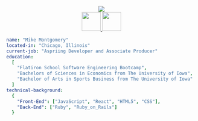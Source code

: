 <p align="center">
  <img src="https://capsule-render.vercel.app/api?&color=000000&fontColor=FFCD00&type=cylinder&height=200&text=Welcome!&fontSize=90&animation=fadeIn&stroke=ffffff&strokeWidth=4"/>
  <br />
  <a href="https://www.linkedin.com/in/montgomery-mike/">
    <img height="50" src="https://cdn2.iconfinder.com/data/icons/social-media-2285/512/1_Linkedin_unofficial_colored_svg-512.png"/>
  </a>
  <a href="https://medium.com/@michael.c.montgomery">
    <img height="50" src="https://cdn3.iconfinder.com/data/icons/social-media-black-white-2/1151/Medium_logo_-_black-512.png"/>
  </a>
</p>

```yaml
name: "Mike Montgomery"
located-in: "Chicago, Illinois"
current-job: "Aspriing Developer and Associate Producer"
education:
  [
    "Flatiron School Software Engineering Bootcamp",
    "Bachelors of Sciences in Economics from The University of Iowa",
    "Bachelor of Arts in Sports Business from The University of Iowa"
  ]
technical-background:
  {
    "Front-End": ["JavaScript", "React", "HTML5", "CSS"],
    "Back-End": ["Ruby", "Ruby_on_Rails"]
  }
```

<!---

Here are some ideas to get you started:

- 🔭 I’m currently working on ...
- 🌱 I’m currently learning ...
- 👯 I’m looking to collaborate on ...
- 🤔 I’m looking for help with ...
- 💬 Ask me about ...
- 📫 How to reach me: ...
- 😄 Pronouns: ...
- ⚡ Fun fact: ...
-->
